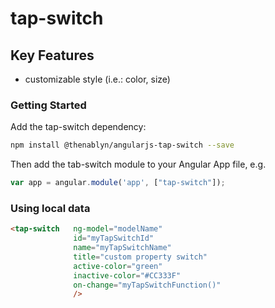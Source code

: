 
# tap-switch

## Key Features

* customizable style (i.e.: color, size)

### Getting Started

Add the tap-switch dependency:

```bash
npm install @thenablyn/angularjs-tap-switch --save
```

Then add the tab-switch module to your Angular App file, e.g.

```js
var app = angular.module('app', ["tap-switch"]);
```

### Using local data

```html
<tap-switch   ng-model="modelName"
              id="myTapSwitchId"
              name="myTapSwitchName"
              title="custom property switch"
              active-color="green"
              inactive-color="#CC333F"
              on-change="myTapSwitchFunction()"
              />
```
